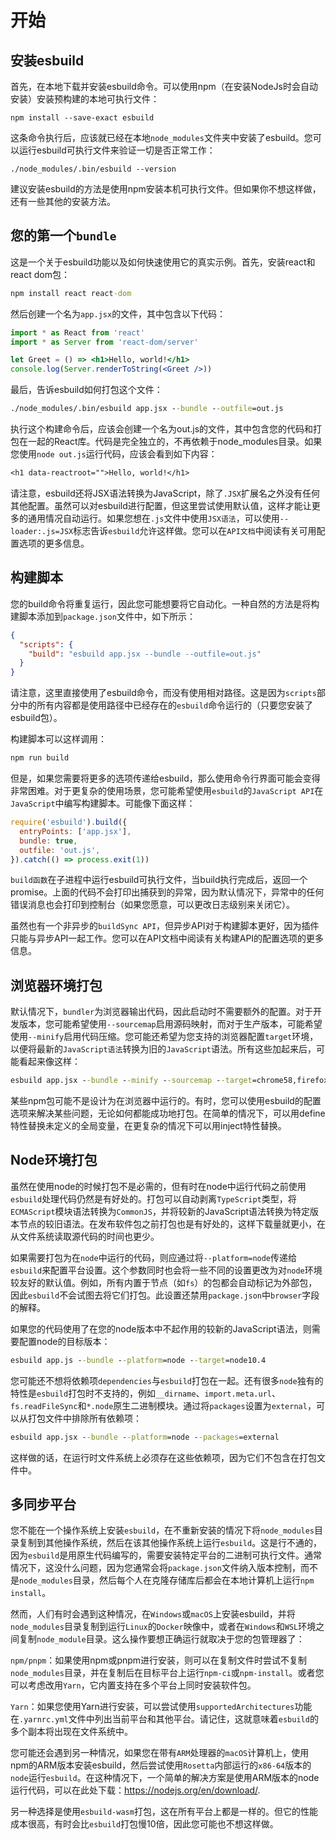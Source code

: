 # 开始
## 安装esbuild

首先，在本地下载并安装esbuild命令。可以使用npm（在安装NodeJs时会自动安装）安装预构建的本地可执行文件：

```
npm install --save-exact esbuild
```

这条命令执行后，应该就已经在本地`node_modules`文件夹中安装了esbuild。您可以运行esbuild可执行文件来验证一切是否正常工作：


```
./node_modules/.bin/esbuild --version
```
建议安装esbuild的方法是使用npm安装本机可执行文件。但如果你不想这样做，还有一些其他的安装方法。


## 您的第一个`bundle`

这是一个关于esbuild功能以及如何快速使用它的真实示例。首先，安装react和react dom包：

```cmd
npm install react react-dom
```
然后创建一个名为`app.jsx`的文件，其中包含以下代码：

```jsx
import * as React from 'react'
import * as Server from 'react-dom/server'

let Greet = () => <h1>Hello, world!</h1>
console.log(Server.renderToString(<Greet />))
```

最后，告诉esbuild如何打包这个文件：

```cmd
./node_modules/.bin/esbuild app.jsx --bundle --outfile=out.js
```

执行这个构建命令后，应该会创建一个名为out.js的文件，其中包含您的代码和打包在一起的React库。代码是完全独立的，不再依赖于node_modules目录。如果您使用`node out.js`运行代码，应该会看到如下内容：

```txt
<h1 data-reactroot="">Hello, world!</h1>
```

请注意，esbuild还将JSX语法转换为JavaScript，除了`.JSX`扩展名之外没有任何其他配置。虽然可以对esbuild进行配置，但这里尝试使用默认值，这样才能让更多的通用情况自动运行。如果您想在`.js`文件中使用`JSX语法`，可以使用`--loader:.js=JSX`标志告诉`esbuild`允许这样做。您可以在`API文档`中阅读有关可用配置选项的更多信息。



## 构建脚本

您的build命令将重复运行，因此您可能想要将它自动化。一种自然的方法是将构建脚本添加到`package.json`文件中，如下所示：


```json
{
  "scripts": {
    "build": "esbuild app.jsx --bundle --outfile=out.js"
  }
}
```

请注意，这里直接使用了esbuild命令，而没有使用相对路径。这是因为`scripts`部分中的所有内容都是使用路径中已经存在的`esbuild`命令运行的（只要您安装了esbuild包）。



构建脚本可以这样调用：
```cmd
npm run build
```

但是，如果您需要将更多的选项传递给esbuild，那么使用命令行界面可能会变得非常困难。对于更复杂的使用场景，您可能希望使用`esbuild`的`JavaScript API`在`JavaScript`中编写构建脚本。可能像下面这样：

```js
require('esbuild').build({
  entryPoints: ['app.jsx'],
  bundle: true,
  outfile: 'out.js',
}).catch(() => process.exit(1))
```

`build函数`在子进程中运行esbuild可执行文件，当build执行完成后，返回一个promise。上面的代码不会打印出捕获到的异常，因为默认情况下，异常中的任何错误消息也会打印到控制台（如果您愿意，可以更改日志级别来关闭它）。


虽然也有一个非异步的`buildSync API`，但异步API对于构建脚本更好，因为插件只能与异步API一起工作。您可以在API文档中阅读有关构建API的配置选项的更多信息。


## 浏览器环境打包

默认情况下，`bundler`为浏览器输出代码，因此启动时不需要额外的配置。对于开发版本，您可能希望使用`--sourcemap`启用源码映射，而对于生产版本，可能希望使用`--minify`启用代码压缩。您可能还希望为您支持的浏览器配置`target`环境，以便将最新的`JavaScript语法`转换为旧的`JavaScript`语法。所有这些加起来后，可能看起来像这样：


```cmd
esbuild app.jsx --bundle --minify --sourcemap --target=chrome58,firefox57,safari11,edge16
```
某些npm包可能不是设计为在浏览器中运行的。有时，您可以使用esbuild的配置选项来解决某些问题，无论如何都能成功地打包。在简单的情况下，可以用define特性替换未定义的全局变量，在更复杂的情况下可以用inject特性替换。


## Node环境打包

虽然在使用node的时候打包不是必需的，但有时在node中运行代码之前使用`esbuild`处理代码仍然是有好处的。打包可以自动剥离`TypeScript`类型，将`ECMAScript`模块语法转换为`CommonJS`，并将较新的JavaScript语法转换为特定版本节点的较旧语法。在发布软件包之前打包也是有好处的，这样下载量就更小，在从文件系统读取源代码的时间也更少。



如果需要打包为在`node`中运行的代码，则应通过将`--platform=node`传递给`esbuild`来配置平台设置。这个参数同时也会将一些不同的设置更改为对`node`环境较友好的默认值。例如，所有内置于节点（如`fs`）的包都会自动标记为外部包，因此`esbuild`不会试图去将它们打包。此设置还禁用`package.json`中`browser`字段的解释。



如果您的代码使用了在您的node版本中不起作用的较新的JavaScript语法，则需要配置node的目标版本：


```cmd
esbuild app.js --bundle --platform=node --target=node10.4
```

您可能还不想将依赖项`dependencies`与`esbuild`打包在一起。还有很多`node`独有的特性是`esbuild`打包时不支持的，例如`__dirname`、`import.meta.url`、`fs.readFileSync`和`*.node`原生二进制模块。通过将`packages`设置为`external`，可以从打包文件中排除所有依赖项：

```cmd
esbuild app.jsx --bundle --platform=node --packages=external
```
这样做的话，在运行时文件系统上必须存在这些依赖项，因为它们不包含在打包文件中。

## 多同步平台

您不能在一个操作系统上安装`esbuild`，在不重新安装的情况下将`node_modules`目录复制到其他操作系统，然后在该其他操作系统上运行`esbuild`。这是行不通的，因为`esbuild`是用原生代码编写的，需要安装特定平台的二进制可执行文件。通常情况下，这没什么问题，因为您通常会将`package.json`文件纳入版本控制，而不是`node_modules`目录，然后每个人在克隆存储库后都会在本地计算机上运行`npm install`。



然而，人们有时会遇到这种情况，在`Windows`或`macOS`上安装esbuild，并将`node_modules`目录复制到运行`Linux`的`Docker`映像中，或者在`Windows`和`WSL`环境之间复制`node_module`目录。这么操作要想正确运行就取决于您的包管理器了：



`npm/pnpm`：如果使用npm或pnpm进行安装，则可以在复制文件时尝试不复制`node_modules`目录，并在复制后在目标平台上运行`npm-ci`或`npm-install`。或者您可以考虑改用`Yarn`，它内置支持在多个平台上同时安装软件包。



`Yarn`：如果您使用Yarn进行安装，可以尝试使用`supportedArchitectures`功能在`.yarnrc.yml`文件中列出当前平台和其他平台。请记住，这就意味着`esbuild`的多个副本将出现在文件系统中。



您可能还会遇到另一种情况，如果您在带有`ARM`处理器的`macOS`计算机上，使用npm的ARM版本安装esbuild，然后尝试使用`Rosetta`内部运行的`x86-64`版本的`node`运行`esbuild`。在这种情况下，一个简单的解决方案是使用ARM版本的node运行代码，可以在此处下载：https://nodejs.org/en/download/.



另一种选择是使用`esbuild-wasm`打包，这在所有平台上都是一样的。但它的性能成本很高，有时会比`esbuild`打包慢10倍，因此您可能也不想这样做。
